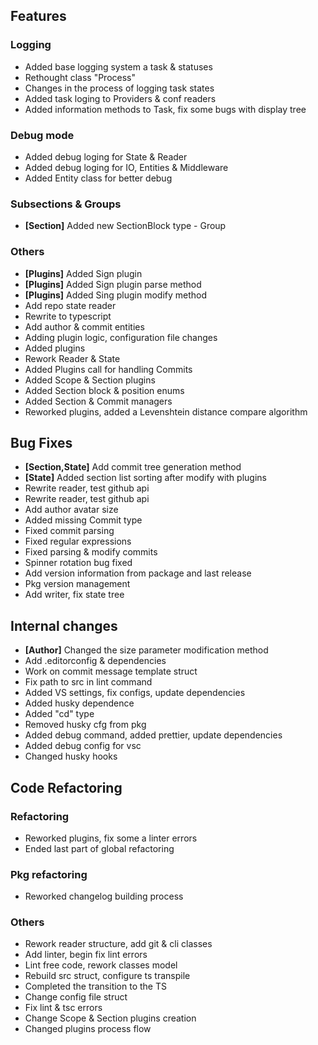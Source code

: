## Features
### Logging
- Added base logging system a task & statuses
- Rethought class "Process"
- Changes in the process of logging task states
- Added task loging to Providers & conf readers
- Added information methods to Task, fix some bugs with display tree
### Debug mode
- Added debug loging for State & Reader
- Added debug loging for IO, Entities & Middleware
- Added Entity class for better debug
### Subsections & Groups
- **[Section]** Added new SectionBlock type - Group
### Others
- **[Plugins]** Added Sign plugin
- **[Plugins]** Added Sign plugin parse method
- **[Plugins]** Added Sing plugin modify method
- Add repo state reader
- Rewrite to typescript
- Add author & commit entities
- Adding plugin logic, configuration file changes
- Added plugins
- Rework Reader & State
- Added Plugins  call for handling Сommits
- Added Scope & Section plugins
- Added Section block & position enums
- Added Section & Commit managers
- Reworked plugins, added a Levenshtein distance compare algorithm
## Bug Fixes
- **[Section,State]** Add commit tree generation method
- **[State]** Added section list sorting after modify with plugins
- Rewrite reader, test github api
- Rewrite reader, test github api
- Add author avatar size
- Added missing Commit type
- Fixed commit parsing
- Fixed regular expressions
- Fixed parsing & modify commits
- Spinner rotation bug fixed
- Add version information from package and last release
- Pkg version management
- Add writer, fix state tree
## Internal сhanges
- **[Author]** Сhanged the size parameter modification method
- Add .editorconfig & dependencies
- Work on commit message template struct
- Fix path to src in lint command
- Added VS settings, fix configs, update dependencies
- Added husky dependence
- Added "cd" type
- Removed husky cfg from pkg
- Added debug command, added prettier, update dependencies
- Added debug config for vsc
- Changed husky hooks
## Code Refactoring
### Refactoring
- Reworked plugins, fix some a linter errors
- Ended last part of global refactoring
### Pkg refactoring
- Reworked changelog building process
### Others
- Rework reader structure, add git & cli classes
- Add linter, begin fix lint errors
- Lint free code, rework classes model
- Rebuild src struct, configure ts transpile
- Completed the transition to the TS
- Change config file struct
- Fix lint & tsc errors
- Change Scope & Section plugins creation
- Changed plugins process flow